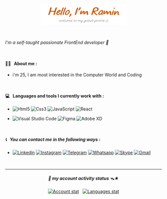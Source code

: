 <p align="center"><a href="https://github.com/RaminHaghi"><img width="55%" height="20%" alt="Hello, I'm Ramin. welcome to my github profile :)" src="https://github.com/RaminHaghi/RaminHaghi/blob/main/icons.png/png%20Main.png?raw=true"/></a></p>

<br />

*I'm a self-taught passionate FrontEnd developer 💎*

<br />

<h4>🙋🏻 &nbsp; About me :</h4>

- i'm 25, I am most interested in the Computer World and Coding


<br />

<h4>💻 &nbsp; Languages ​​and tools I currently work with :</h4>

- ![Html5](https://img.shields.io/badge/HTML5-E34F26?=10x5style=for-the-badge&logo=html5&logoColor=white)
  ![Css3](https://img.shields.io/badge/CSS3-1572B6?=10x5style=for-the-badge&logo=css3&logoColor=white)
  ![JavaScript](https://img.shields.io/badge/JavaScript-373A40?=10x5style=for-the-badge&logo=javascript&logoColor=F7DF1E)
  ![React](https://img.shields.io/badge/React-20232A?=10x5style=for-the-badge&logo=react&logoColor=61DAFB)

- ![Visual Studio Code](https://img.shields.io/badge/Visual_Studio_Code-0078D4?=10x5style=for-the-badge&logo=visual%20studio%20code&logoColor=white)
  ![Figma](https://img.shields.io/badge/Figma-F24E1E?=10x5style=for-the-badge&logo=figma&logoColor=white)
  ![Adobe XD](https://img.shields.io/badge/Adobe%20XD-470137?=10x5style=for-the-badge&logo=Adobe%20XD&logoColor=#A594F9)

<br />

<h5>📞 &nbsp; You can contact me in the following ways :</h5>

- [![Linkedin](https://img.shields.io/badge/LinkedIn-0077B5?=10x5style=for-the-badge&logo=linkedin&logoColor=white)](https://www.linkedin.com/in/ramin-haghi-5ba3bb32a/)
[![Instagram](https://img.shields.io/badge/Instagram-E4405F?=10x5style=for-the-badge&logo=instagram&logoColor=white)](https://www.instagram.com/_ramin.h/)
[![Telegram](https://img.shields.io/badge/Telegram-2CA5E0?=10x5style=for-the-badge&logo=telegram&logoColor=white)](https://holyTommy.t.me)
[![Whatsapp](https://img.shields.io/badge/WhatsApp-25D366?=10x5style=for-the-badge&logo=whatsapp&logoColor=white)](https://wa.me/+989036240212)
[![Skype](https://img.shields.io/badge/Skype-00AFF0?=10x5style=for-the-badge&logo=skype&logoColor=white)](https://join.skype.com/invite/OmVWNr24AMz7)
[![Gmail](https://img.shields.io/badge/Gmail-D14836?10x5style=for-the-badge&logo=gmail&logoColor=white)](mailto:raminhaghi01@gmail.com)

&nbsp;
____

<h5 align="center">🔸 my account activity status ᯓ★</h5>

<p align="center">
  <a href="https://github.com/RaminHaghi"> <img alt="Account stat" src="https://github-readme-stats.vercel.app/api?username=RaminHaghi&show_icons=true&theme=tokyonight" /></a> &nbsp;
  <a href="https://github.com/RaminHaghi"> <img alt="Languages stat" src="https://github-readme-stats.vercel.app/api/top-langs/?username=RaminHaghi&layout=compact" /> </a>
</p>
